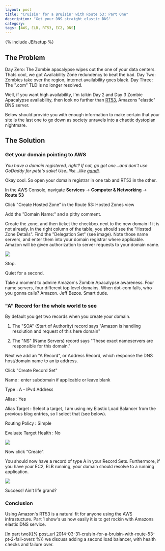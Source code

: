 ```yaml
---
layout: post
title: "Cruisin' for a Bruisin' with Route 53: Part One"
description: "Get your DNS straight elastic DNS"
category: 
tags: [AWS, ELB, RT53, EC2, DNS]
---
```

{% include JB/setup %}

## The Problem ##

Day Zero: The Zombie apacalypse wipes out the one of your data centers. Thats
cool, we got Availability Zone redundency to beat the bad.
Day Two: Zombies take over the region, internet availability goes black.
Day Three: The ".com" TLD is no longer resolved.

Well, if you want high availability, I'm talkin Day 2 and Day 3 Zombie Apacalypse availability, then look no further than
[RT53](https://console.aws.amazon.com/route53/home  "Route 53 on Amazon"), Amazons "elastic" DNS server.

Below should provide you with enough information to make certain that your site is the last
one to go down as society unravels into a chaotic dystopian nightmare.

## The Solution ##


### Get your domain pointing to AWS ###
_You have a domain registered, right? If not, go get one...and don't use GoDaddy
for pete's sake! Use..like...like [gandi](http://www.gandi.net "So hip, they use curse words in their tagline")._

Okay cool.  So open your domain registrar in one tab and RT53 in the other.

In the AWS Console, navigate __Services__ &rarr; __Computer &amp; Networking__
&rarr; __Route 53__

Click "Create Hosted Zone" in the Route 53: Hosted Zones view

Add the "Domain Name:" and a pithy comment.

Create the zone, and then ticket the checkbox next to the new domain if it is
not already. In the right column of the table, you should see the "Hosted Zone
Details". Find the "Delegation Set" (see image). Note those name servers, and
enter them into your domain registrar where applicable. Amazon will be given
authorization to server requests to your domain name.

<img
src="https://googledrive.com/host/0Bwnu59DLKpNwLWpSS0ZpUzYtZDQ/rt53_domain_name_servers.png"
/>

Stop.

Quiet for a second.


Take a moment to admire Amazon's Zombie Apacalypse awareness. Four name servers, four
different top level domains. When dot-com falls, who you gonna calls? Amazon.
Jeff Bezos. Smart dude.

### "A" Record for the whole world to see ###

By default you get two records when you create your domain. 


1. The "SOA" (Start of Authority) record says "Amazon is handling resolution and
request of this here domain"

2. The "NS" (Name Servers) record says "These exact nameservers are responsible for this
domain."

Next we add an "A Record", or Address Record, which response the DNS host/domain
name to an ip address. 

Click "Create Record Set"

Name
: enter subdomain if applicable or leave blank 

Type
: A - IPv4 Address 

Alias
: Yes

Alias Target
: Select a target, I am using my Elastic Load Balancer from the previous blog
entries, so I select that (see below).

Routing Policy
: Simple

Evaluate Target Health
: No

<img
src="https://googledrive.com/host/0Bwnu59DLKpNwLWpSS0ZpUzYtZDQ/rt53_alias_select.png"
/>


Now click "Create".

You should now have a record of type A in your Record Sets. Furthermore, if you
have your EC2, ELB running, your domain should resolve to a running application.

<img 
src="https://googledrive.com/host/0Bwnu59DLKpNwLWpSS0ZpUzYtZDQ/rt53_foo_with_a_card.png"
/>

Success! Ain't life grand?
### Conclusion ###


Using Amazon's RT53 is a natural fit for anyone using the AWS infrastucture.
Part 1 show's us how easily it is to get rockin with Amazons elastic DNS
service.

[In part two]({% post_url 2014-03-31-cruisin-for-a-bruisin-with-route-53-pt-2-fail-overz %}) we discuss
adding a second load balancer, with health checks and failure over.


